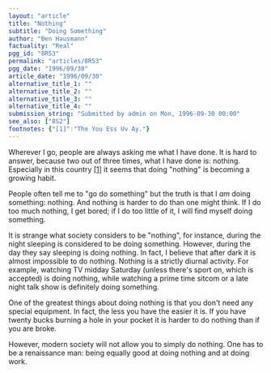 ```yaml
---
layout: "article"
title: "Nothing"
subtitle: "Doing Something"
author: "Ben Hausmann"
factuality: "Real"
pgg_id: "8R53"
permalink: "articles/8R53"
pgg_date: "1996/09/30"
article_date: "1996/09/30"
alternative_title_1: ""
alternative_title_2: ""
alternative_title_3: ""
alternative_title_4: ""
submission_string: "Submitted by admin on Mon, 1996-09-30 00:00"
see_also: ["8S2"]
footnotes: {"[1]":"The You Ess Uv Ay."}
---
```

<div>
<p>Wherever I go, people are always asking me what I have done. It is hard to answer, because two out of three times, what I have done is: nothing. Especially in this country <a href="#footnotes.1" class="footnote-link">[1]</a> it seems that doing "nothing" is becoming a growing habit.</p>
<p>People often tell me to "go do something" but the truth is that I <em>am</em> doing something: nothing. And nothing is harder to do than one might think. If I do too much nothing, I get bored; if I do too little of it, I will find myself doing something.</p>
<p>It is strange what society considers to be "nothing", for instance, during the night sleeping is considered to be doing something. However, during the day they say sleeping is doing nothing. In fact, I believe that after dark it is almost impossible to do nothing. Nothing is a strictly diurnal activity. For example, watching TV midday Saturday (unless there's sport on, which is accepted) is doing nothing, while watching a prime time sitcom or a late night talk show is definitely doing something.</p>
<p>One of the greatest things about doing nothing is that you don't need any special equipment. In fact, the less you have the easier it is. If you have twenty bucks burning a hole in your pocket it is harder to do nothing than if you are broke.</p>
<p>However, modern society will not allow you to simply do nothing. One has to be a renaissance man: being equally good at doing nothing and at doing work.</p>
</div>
